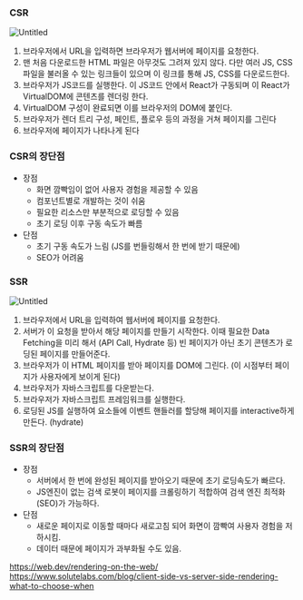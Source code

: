 ### CSR

![Untitled](https://user-images.githubusercontent.com/55427367/217830087-980060a0-1932-4f73-a002-6e0f4e101d56.png)

1. 브라우저에서 URL을 입력하면 브라우저가 웹서버에 페이지를 요청한다.
2. 맨 처음 다운로드한 HTML 파일은 아무것도 그려져 있지 않다. 다만 여러 JS, CSS파일을 불러올 수 있는 링크들이 있으며 이 링크를 통해 JS, CSS를 다운로드한다.
3. 브라우저가 JS코드를 실행한다. 이 JS코드 안에서 React가 구동되며 이 React가 VirtualDOM에 콘텐츠를 렌더링 한다.
4. VirtualDOM 구성이 완료되면 이를 브라우저의 DOM에 붙인다.
5. 브라우저가 렌더 트리 구성, 페인트, 플로우 등의 과정을 거쳐 페이지를 그린다
6. 브라우저에 페이지가 나타나게 된다

### CSR의 장단점

- 장점
  - 화면 깜빡임이 없어 사용자 경험을 제공할 수 있음
  - 컴포넌트별로 개발하는 것이 쉬움
  - 필요한 리소스만 부분적으로 로딩할 수 있음
  - 초기 로딩 이후 구동 속도가 빠름
- 단점
  - 초기 구동 속도가 느림 (JS를 번들링해서 한 번에 받기 때문에)
  - SEO가 어려움

### SSR

![Untitled](https://user-images.githubusercontent.com/55427367/217830130-0546d7e7-d575-4067-ab6b-6648e5468af8.png)

1. 브라우저에서 URL을 입력하여 웹서버에 페이지를 요청한다.
2. 서버가 이 요청을 받아서 해당 페이지를 만들기 시작한다. 이때 필요한 Data Fetching을 미리 해서 (API Call, Hydrate 등) 빈 페이지가 아닌 초기 콘텐츠가 로딩된 페이지를 만들어준다.
3. 브라우저가 이 HTML 페이지를 받아 페이지를 DOM에 그린다. (이 시점부터 페이지가 사용자에게 보이게 된다)
4. 브라우저가 자바스크립트를 다운받는다.
5. 브라우저가 자바스크립트 프레임워크를 실행한다.
6. 로딩된 JS를 실행하여 요소들에 이벤트 핸들러를 할당해 페이지를 interactive하게 만든다. (hydrate)

### SSR의 장단점

- 장점
  - 서버에서 한 번에 완성된 페이지를 받아오기 때문에 초기 로딩속도가 빠르다.
  - JS엔진이 없는 검색 로봇이 페이지를 크롤링하기 적합하여 검색 엔진 최적화(SEO)가 가능하다.
- 단점
  - 새로운 페이지로 이동할 때마다 새로고침 되어 화면이 깜빡여 사용자 경험을 저하시킴.
  - 데이터 때문에 페이지가 과부화될 수도 있음.

https://web.dev/rendering-on-the-web/
https://www.solutelabs.com/blog/client-side-vs-server-side-rendering-what-to-choose-when
